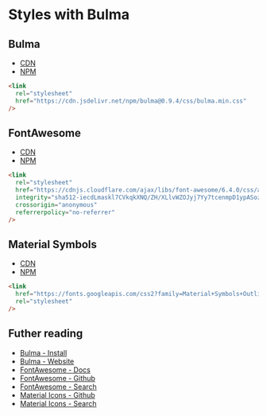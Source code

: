 # Styles with Bulma

## Bulma

- [CDN](https://www.jsdelivr.com/package/npm/bulma)
- [NPM](https://www.npmjs.com/package/bulma)

```html
<link
  rel="stylesheet"
  href="https://cdn.jsdelivr.net/npm/bulma@0.9.4/css/bulma.min.css"
/>
```

## FontAwesome

- [CDN](https://cdnjs.com/libraries/font-awesome)
- [NPM](https://www.npmjs.com/package/@fortawesome/fontawesome-free)

```html
<link
  rel="stylesheet"
  href="https://cdnjs.cloudflare.com/ajax/libs/font-awesome/6.4.0/css/all.min.css"
  integrity="sha512-iecdLmaskl7CVkqkXNQ/ZH/XLlvWZOJyj7Yy7tcenmpD1ypASozpmT/E0iPtmFIB46ZmdtAc9eNBvH0H/ZpiBw=="
  crossorigin="anonymous"
  referrerpolicy="no-referrer"
/>
```

## Material Symbols

- [CDN](https://developers.google.com/fonts/docs/material_symbols/#use_in_web)
- [NPM](https://github.com/google/material-design-icons#npm-packages)

```html
<link
  href="https://fonts.googleapis.com/css2?family=Material+Symbols+Outlined"
  rel="stylesheet"
/>
```

## Futher reading

- [Bulma - Install](https://bulma.io/documentation/overview/start/)
- [Bulma - Website](https://bulma.io/)
- [FontAwesome - Docs](https://fontawesome.com/docs)
- [FontAwesome - Github](https://github.com/FortAwesome/Font-Awesome)
- [FontAwesome - Search](https://fontawesome.com/search)
- [Material Icons - Github](https://github.com/google/material-design-icons)
- [Material Icons - Search](https://fonts.google.com/icons)
